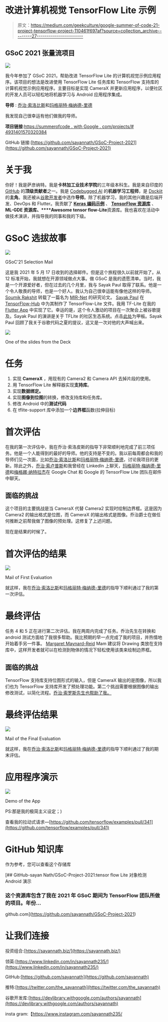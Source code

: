 # 改进计算机视觉 TensorFlow Lite 示例

> 原文：<https://medium.com/geekculture/google-summer-of-code-21-project-tensorflow-project-110461f697af?source=collection_archive---------27----------------------->

## GSoC 2021 张量流项目

![](img/35f098f1a2031212ddf485a9f4459d55.png)

我今年参加了 GSoC 2021，帮助改进 TensorFlow Lite 的计算机视觉示例应用程序。该项目的想法是改进使用 TensorFlow Lite 任务库和 TensorFlow 支持库的计算机视觉示例应用程序。主要目标是实现 CameraX 并更新应用程序，以便社区的开发人员可以轻松地将机器学习与 Android 应用程序集成。

**导师** : [乔治·索洛比斯](https://medium.com/u/1c779d4a5835?source=post_page-----110461f697af--------------------------------)和[玛格丽特·梅纳德-里德](https://medium.com/u/ed2f34822130?source=post_page-----110461f697af--------------------------------)

我发现自己很幸运有他们做我的导师。

**项目链接**:[https://summerofcode . with Google . com/projects/# 4931401570320384](https://summerofcode.withgoogle.com/projects/#4931401570320384)

GitHub 链接:[https://github.com/sayannath/GSoC-Project-2021](https://github.com/sayannath/GSoC-Project-2021)

# 关于我

你好！我是萨彦纳特。我是**卡林加工业技术学院**的三年级本科生。我是来自印度的 [GitHub](https://medium.com/u/8df3bf3c40ae?source=post_page-----110461f697af--------------------------------) 的**顶级贡献者**之一。我是 [Codebugged AI](https://medium.com/u/63f823439bcd?source=post_page-----110461f697af--------------------------------) 的**机器学习工程师**，是 [Dsckiit](https://medium.com/u/7a6d839c5eae?source=post_page-----110461f697af--------------------------------) 的**主角**。我还被从[谷歌开发者](https://medium.com/u/991272e72e68?source=post_page-----110461f697af--------------------------------)中选作**导师**。除了机器学习，我的其他兴趣是后端开发、DevOps 和 Flutter。我贡献了 [**Keras 编码示例**](https://github.com/keras-team/keras-io) 、 [**TensorFlow 资源库**](https://github.com/tensorflow/examples) 、 **ML-GDE 资源库、****Awesome tensor flow-Lite**资源库。我也喜欢在活动中做技术演讲，并指导我的同事和我的下级。

# GSoC 选拔故事

![](img/43270284b9a70432572fcdabee828009.png)

GSoC’21 Selection Mail

这是我 2021 年 5 月 17 日收到的选择邮件。但是这个旅程很久以前就开始了。从 12 标准开始，我就想在开源领域做点大事。做 GSoC 是我的遗愿清单。当时，我是一个开源爱好者，但在过去的几个月里，我与 Sayak Paul 取得了联系。他是一个令人敬畏的导师，也是一个好人。我认为自己很幸运能有像他这样的导师。 [Soumik Rakshit](https://medium.com/u/75239884c307?source=post_page-----110461f697af--------------------------------) 转载了一篇名为 [MIR-Net](https://github.com/soumik12345/MIRNet/) 的研究论文。 [Sayak Paul](https://medium.com/u/c7edfd638e74?source=post_page-----110461f697af--------------------------------) 在 [TensorFlow-Hub](https://tfhub.dev/sayakpaul/lite-model/mirnet-fixed/dr/1) 中为其制作了 TensorFlow-Lite 文件。我用 TF-Lite 在我的 [Flutter App](https://github.com/sayannath/MIRNet-Flutter) 中实现了它。幸运的是，这个令人激动的项目在一次聚会上被谷歌提及。Sayak Paul 的演讲是关于 TFLite 的社区生态系统。点击[此处](https://lnkd.in/eFmvZ6q)为甲板。Sayak Paul 回顾了我关于谷歌代码之夏的提议，这又是一次对他的大声喊出来。

![](img/0737794e34abe7e552f8abd9e730bcaf.png)

One of the slides from the Deck

# **任务**

1.  实现 **CameraX** ，用现有的 Camera2 和 Camera API 去掉片段的使用。
2.  用 TensorFlow Lite 解释器实现**支持库**。
3.  实现**数据绑定。**
4.  实现**图像到位图**的转换，修改支持库和任务库。
5.  修改 Android 中的**测试代码**
6.  在 tflite-support 库中添加一个**边界框**函数(拉伸目标)

# 首次评估

在我的第一次评估中，我在乔治·索洛皮斯的指导下非常顺利地完成了前三项任务。他是一个人能得到的最好的导师。他的支持是不变的。我以前每周都会和我的导师们见一次面，比如[乔治·索洛比斯](https://medium.com/u/1c779d4a5835?source=post_page-----110461f697af--------------------------------)和[玛格丽特·梅纳德-里德](https://medium.com/u/ed2f34822130?source=post_page-----110461f697af--------------------------------)，讨论我项目的更新。除此之外，[乔治·索卢普斯](https://medium.com/u/1c779d4a5835?source=post_page-----110461f697af--------------------------------)和我曾经在 LinkedIn 上聊天，[玛格丽特·梅纳德-里德](https://medium.com/u/ed2f34822130?source=post_page-----110461f697af--------------------------------)和[梅格娜·纳特拉杰](https://medium.com/u/b24e3ae734?source=post_page-----110461f697af--------------------------------)在 Google Chat 和 Google 的 TensorFlow Lite 团队在邮件中聊天。

## 面临的挑战

这个项目的主要挑战是当 CameraX 代替 Camera2 实现时绘制边界框。这是因为 Camera2 的输出格式是位图，而 CameraX 的输出格式是图像。乔治爵士在做任何推断之前帮我做了图像的预处理。这修复了上述问题。

现在是结果的时候了。

# 首次评估的结果

![](img/4a41a09f4f949cabb9bfc6324b743728.png)

Mail of First Evaluation

就这样，我在[乔治·索洛比斯](https://medium.com/u/1c779d4a5835?source=post_page-----110461f697af--------------------------------)和[玛格丽特·梅纳德-里德](https://medium.com/u/ed2f34822130?source=post_page-----110461f697af--------------------------------)的指导下顺利通过了我的第一次评估。

# 最终评估

任务 4 和 5 正在进行第二次评估。我在两周内完成了任务。乔治先生在转换和 android 测试方面给了我很多帮助。我比预期的早一点完成了我的项目，并热情地开始着手另一件事。 [Margaret Maynard-Reid](https://medium.com/u/ed2f34822130?source=post_page-----110461f697af--------------------------------) Mam 建议将 Drawing 类放在支持库中，这样开发者就可以在检测到物体的情况下轻松使用该类来绘制边界框。

## 面临的挑战

TensorFlow 支持库支持位图形式的输入，但是 CameraX 输出的是图像，所以我们也为 TensorFlow 支持库开发了预处理功能。第二个挑战需要根据图像的输出修改测试，以简化流程。[乔治·索罗斯先生也帮助了我。](https://medium.com/u/1c779d4a5835?source=post_page-----110461f697af--------------------------------)

# 最终评估结果

![](img/8443849798e0537e94ba076ed6e821a9.png)

Mail of the Final Evaluation

就这样，我在[乔治·索洛比斯](https://medium.com/u/1c779d4a5835?source=post_page-----110461f697af--------------------------------)和[玛格丽特·梅纳德-里德](https://medium.com/u/ed2f34822130?source=post_page-----110461f697af--------------------------------)的指导下顺利通过了我的期末评估。

# **应用程序演示**

![](img/2e4219b8b382171e9c5b20455e1e37da.png)

Demo of the App

PS:那是我的极简主义设定；)

查看我的拉动式请求—[https://github.com/tensorflow/examples/pull/341](https://github.com/tensorflow/examples/pull/341)

# GitHub 知识库

作为参考，您可以查看这个存储库

[](https://github.com/sayannath/GSoC-Project-2021) [## GitHub-sayan Nath/GSoC-Project-2021:tensor flow Lite 对象检测 Android 演示

### 这个资源库包含了我在 2021 年 GSoC 期间为 TensorFlow 团队所做的项目。年份…

github.com](https://github.com/sayannath/GSoC-Project-2021) 

# 让我们连接

投资组合:[https://sayannath.biz/](https://sayannath.biz/)

领英:[https://www.linkedin.com/in/sayannath235/](https://www.linkedin.com/in/sayannath235/)

GitHub:[https://github.com/sayannath](https://github.com/sayannath)

推特:[https://twitter.com/the_sayannath](https://twitter.com/the_sayannath)

谷歌开发库:[https://devlibrary.withgoogle.com/authors/sayannath](https://devlibrary.withgoogle.com/authors/sayannath)

insta gram:【https://www.instagram.com/sayannath235/ 
